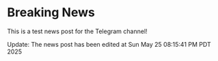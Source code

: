 # Breaking News

This is a test news post for the Telegram channel!

Update: The news post has been edited at Sun May 25 08:15:41 PM PDT 2025
